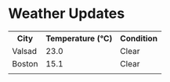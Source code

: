 # Weather Updates

<!-- WEATHER-UPDATE-START -->
<table><tr><th>City</th><th>Temperature (°C)</th><th>Condition</th></tr><tr><td>Valsad</td><td>23.0</td><td>Clear</td></tr><tr><td>Boston</td><td>15.1</td><td>Clear</td></tr><tr><td></td><td></td><td></td></tr></table>
<!-- WEATHER-UPDATE-END -->
